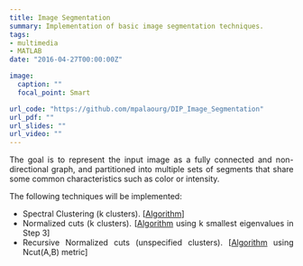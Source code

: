 ```yaml
---
title: Image Segmentation
summary: Ιmplementation of basic image segmentation techniques.
tags:
- multimedia
- MATLAB
date: "2016-04-27T00:00:00Z"

image:
  caption: ""
  focal_point: Smart

url_code: "https://github.com/mpalaourg/DIP_Image_Segmentation"
url_pdf: ""
url_slides: ""
url_video: ""
---
```


<div style="text-align: justify"> <p>
The goal is to represent the input image as a fully connected and non-directional graph, and partitioned into multiple sets of segments that share some common characteristics such as color or intensity.

The following techniques will be implemented:
<ul>
<li>Spectral Clustering (k clusters). [<a href="https://www.kaggle.com/vipulgandhi/spectral-clustering-detailed-explanation#-Algorithm:-">Algorithm</a>]</li>
<li>Normalized cuts (k clusters). [<a href="https://people.eecs.berkeley.edu/~malik/papers/SM-ncut.pdf#page=4">Algorithm</a> using k smallest eigenvalues in Step 3]</li>
<li>Recursive Normalized cuts (unspecified clusters). [<a href="https://people.eecs.berkeley.edu/~malik/papers/SM-ncut.pdf#page=4">Algorithm</a> using Ncut(A,B) metric]</li>
</ul>
</p> </div>
